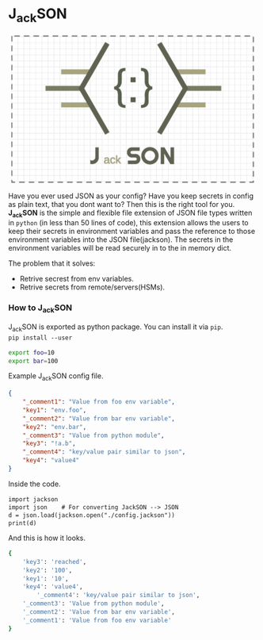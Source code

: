 # J<sub>ack</sub>SON
<p align="center">
<img src="./jackson.png" height="300px"/>
</p>  

Have you ever used JSON as your config? Have you keep secrets in config as plain text, that you dont want to? Then this is the right tool for you.  
**J<sub>ack</sub>SON** is the simple and flexible file extension of JSON file types written in `python` (in less than 50 lines of code), this extension allows the users to keep their secrets in environment variables and pass the reference to those environment variables into the JSON file(jackson). The secrets in the environment variables will be read securely in to the in memory dict.

The problem that it solves:  
* Retrive secrest from env variables.
* Retrive secrets from remote/servers(HSMs).

### How to J<sub>ack</sub>SON
J<sub>ack</sub>SON is exported as python package. You can install it via `pip`.  
`pip install --user `
```bash
export foo=10
export bar=100
```
Example J<sub>ack</sub>SON config file.  
```json
{
    "_comment1": "Value from foo env variable",
    "key1": "env.foo",
    "_comment2": "Value from bar env variable",
    "key2": "env.bar",
    "_comment3": "Value from python module",
    "key3": "!a.b",
    "_comment4": "key/value pair similar to json",
    "key4": "value4"
}
```
Inside the code.
```python3
import jackson
import json    # For converting JackSON --> JSON
d = json.load(jackson.open("./config.jackson"))
print(d)
```
And this is how it looks.
```bash
{
	'key3': 'reached',
	'key2': '100',
	'key1': '10',
	'key4': 'value4',
        '_comment4': 'key/value pair similar to json',
	'_comment3': 'Value from python module',
	'_comment2': 'Value from bar env variable',
	'_comment1': 'Value from foo env variable'
}
```
